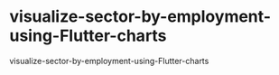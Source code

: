 # visualize-sector-by-employment-using-Flutter-charts
visualize-sector-by-employment-using-Flutter-charts
